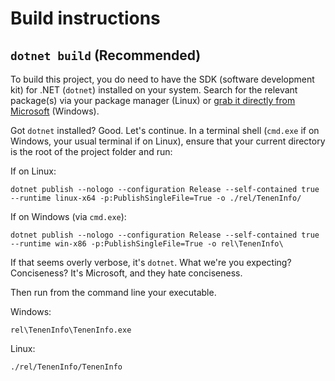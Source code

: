 # Build instructions

## `dotnet build` (Recommended)

To build this project, you do need to have the SDK (software development kit) for .NET (`dotnet`) installed on your system.
Search for the relevant package(s) via your package manager (Linux) or [grab it directly from Microsoft](https://dotnet.microsoft.com/en-us/download) (Windows).

Got `dotnet` installed?
Good.
Let's continue.
In a terminal shell (`cmd.exe` if on Windows, your usual terminal if on Linux), ensure that your current directory is the root of the project folder and run:

If on Linux:
```
dotnet publish --nologo --configuration Release --self-contained true --runtime linux-x64 -p:PublishSingleFile=True -o ./rel/TenenInfo/
```

If on Windows (via `cmd.exe`):
```
dotnet publish --nologo --configuration Release --self-contained true --runtime win-x86 -p:PublishSingleFile=True -o rel\TenenInfo\
```

If that seems overly verbose, it's `dotnet`.
What we're you expecting?
Conciseness?
It's Microsoft, and they hate conciseness.

Then run from the command line your executable.

Windows:
```
rel\TenenInfo\TenenInfo.exe
```

Linux:
```
./rel/TenenInfo/TenenInfo
```
